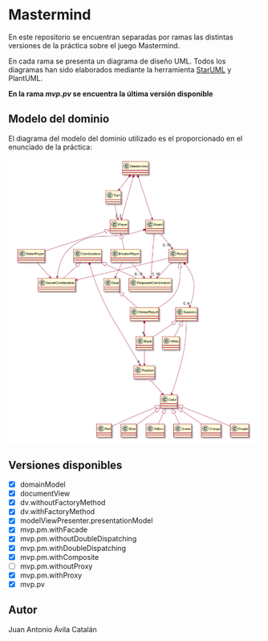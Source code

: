 # Mastermind
En este repositorio se encuentran separadas por ramas las distintas versiones de la práctica
sobre el juego Mastermind.

En cada rama se presenta un diagrama de diseño UML. Todos los diagramas han sido elaborados
mediante la herramienta <a href="http://staruml.io/">StarUML<a/> y PlantUML.

**En la rama _mvp.pv_ se encuentra la última versión disponible**

## Modelo del dominio

El diagrama del modelo del dominio utilizado es el proporcionado en el enunciado de la práctica:

![Domain model diagram](/domainModel.png?raw=true "Domain model diagram")

## Versiones disponibles

- [x] domainModel
- [x] documentView
- [x] dv.withoutFactoryMethod
- [x] dv.withFactoryMethod
- [x] modelViewPresenter.presentationModel
- [x] mvp.pm.withFacade
- [x] mvp.pm.withoutDoubleDispatching
- [x] mvp.pm.withDoubleDispatching
- [x] mvp.pm.withComposite
- [ ] mvp.pm.withoutProxy
- [x] mvp.pm.withProxy
- [x] mvp.pv

## Autor
Juan Antonio Ávila Catalán
